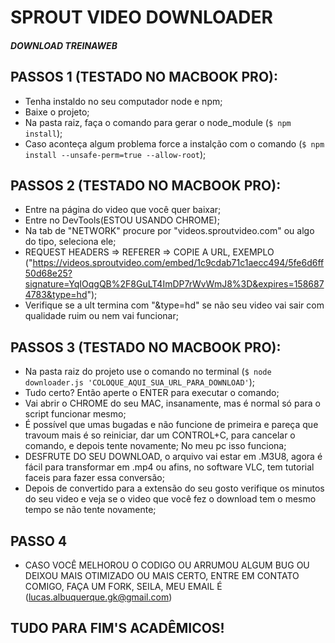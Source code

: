 # SPROUT VIDEO DOWNLOADER
##### DOWNLOAD TREINAWEB

## PASSOS 1 (TESTADO NO MACBOOK PRO):
- Tenha instaldo no seu computador node e npm;
- Baixe o projeto;
- Na pasta raiz, faça o comando para gerar o node_module (`$ npm install`);
- Caso aconteça algum problema force a instalção com o comando (`$ npm install --unsafe-perm=true --allow-root`);

## PASSOS 2 (TESTADO NO MACBOOK PRO):
- Entre na página do video que você quer baixar;
- Entre no DevTools(ESTOU USANDO CHROME);
- Na tab de "NETWORK" procure por "videos.sproutvideo.com" ou algo do tipo, seleciona ele;
- REQUEST HEADERS => REFERER => COPIE A URL, EXEMPLO ("https://videos.sproutvideo.com/embed/1c9cdab71c1aecc494/5fe6d6ff50d68e25?signature=YqIOqgQB%2F8GuLT4ImDP7rWvWmJ8%3D&expires=1586874783&type=hd");
- Verifique se a ult termina com "&type=hd" se não seu video vai sair com qualidade ruim ou nem vai funcionar;

## PASSOS 3 (TESTADO NO MACBOOK PRO):
- Na pasta raiz do projeto use o comando no terminal (`$ node downloader.js 'COLOQUE_AQUI_SUA_URL_PARA_DOWNLOAD'`);
- Tudo certo? Então aperte o ENTER para executar o comando;
- Vai abrir o CHROME do seu MAC, insanamente, mas é normal só para o script funcionar mesmo;
- É possível que umas bugadas e não funcione de primeira e pareça que travoum mais é so reiniciar, dar um CONTROL+C, para cancelar o comando, e depois tente novamente; No meu pc isso funciona;
- DESFRUTE DO SEU DOWNLOAD, o arquivo vai estar em .M3U8, agora é fácil para transformar em .mp4 ou afins, no software VLC, tem tutorial faceis para fazer essa conversão;
- Depois de convertido para a extensão do seu gosto verifique os minutos do seu video e veja se o video que você fez o download tem o mesmo tempo se não tente novamente;

## PASSO 4
- CASO VOCÊ MELHOROU O CODIGO OU ARRUMOU ALGUM BUG OU DEIXOU MAIS OTIMIZADO OU MAIS CERTO, ENTRE EM CONTATO COMIGO, FAÇA UM FORK, SEILA, MEU EMAIL É (lucas.albuquerque.gk@gmail.com)

## TUDO PARA FIM'S ACADÊMICOS!